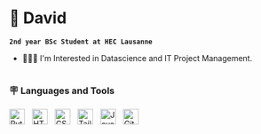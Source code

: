 <!--
# 🏛️ David
# ⚜️ David
-->
# 💠 David

**`2nd year BSc Student at HEC Lausanne`**
- 🧑🏻‍💻 I'm Interested in Datascience and IT Project Management.

#

### 🪧 Languages and Tools

<img align="left" alt="Python" width="28px" style="padding-right:10px;" src="https://cdn.jsdelivr.net/gh/devicons/devicon/icons/python/python-plain.svg" />
<img align="left" alt="HTML" width="28px" style="padding-right:10px;" src="https://cdn.jsdelivr.net/gh/devicons/devicon/icons/html5/html5-plain.svg" />
<img align="left" alt="CSS" width="28px" style="padding-right:10px;" src="https://cdn.jsdelivr.net/gh/devicons/devicon/icons/css3/css3-plain.svg" />
<img align="left" alt="Tailwind" width="28px" style="padding-right:10px;" src="https://cdn.jsdelivr.net/gh/devicons/devicon@latest/icons/tailwindcss/tailwindcss-original.svg" />
<img align="left" alt="JavaScript" width="28px" style="padding-right:10px;" src="https://cdn.jsdelivr.net/gh/devicons/devicon/icons/javascript/javascript-plain.svg" />
<img align="left" alt="GitHub" width="28px" style="padding-right:10px;" src="https://cdn.jsdelivr.net/gh/devicons/devicon@latest/icons/github/github-original.svg" />
<br>

